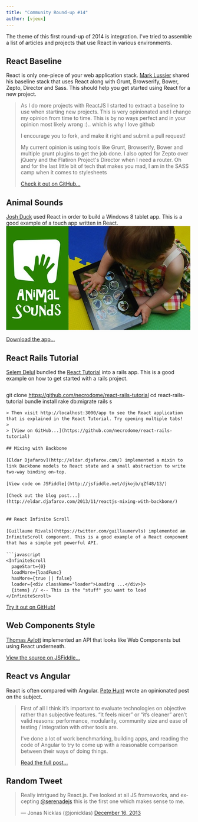 ```yaml
---
title: "Community Round-up #14"
author: [vjeux]
---
```


The theme of this first round-up of 2014 is integration. I've tried to assemble a list of articles and projects that use React in various environments.

## React Baseline

React is only one-piece of your web application stack. [Mark Lussier](https://github.com/intabulas) shared his baseline stack that uses React along with Grunt, Browserify, Bower, Zepto, Director and Sass. This should help you get started using React for a new project.

> As I do more projects with ReactJS I started to extract a baseline to use when starting new projects. This is very opinionated and I change my opinion from time to time. This is by no ways perfect and in your opinion most likely wrong :).. which is why I love github
>
> I encourage you to fork, and make it right and submit a pull request!
>
> My current opinion is using tools like Grunt, Browserify, Bower and multiple grunt plugins to get the job done. I also opted for Zepto over jQuery and the Flatiron Project's Director when I need a router. Oh and for the last little bit of tech that makes you mad, I am in the SASS camp when it comes to stylesheets
>
> [Check it out on GitHub...](https://github.com/intabulas/reactjs-baseline)


## Animal Sounds

[Josh Duck](http://joshduck.com/) used React in order to build a Windows 8 tablet app. This is a good example of a touch app written in React.
[![](../img/blog/animal-sounds.jpg)](http://apps.microsoft.com/windows/en-us/app/baby-play-animal-sounds/9280825c-2ed9-41c0-ba38-aa9a5b890bb9)

[Download the app...](http://apps.microsoft.com/windows/en-us/app/baby-play-animal-sounds/9280825c-2ed9-41c0-ba38-aa9a5b890bb9)


## React Rails Tutorial

[Selem Delul](http://selem.im) bundled the [React Tutorial](/react/tutorial/tutorial.html) into a rails app. This is a good example on how to get started with a rails project.

> ```
git clone https://github.com/necrodome/react-rails-tutorial
cd react-rails-tutorial
bundle install
rake db:migrate
rails s
```
> Then visit http://localhost:3000/app to see the React application that is explained in the React Tutorial. Try opening multiple tabs!
>
> [View on GitHub...](https://github.com/necrodome/react-rails-tutorial)

## Mixing with Backbone

[Eldar Djafarov](http://eldar.djafarov.com/) implemented a mixin to link Backbone models to React state and a small abstraction to write two-way binding on-top.

[View code on JSFiddle](http://jsfiddle.net/djkojb/qZf48/13/)

[Check out the blog post...](http://eldar.djafarov.com/2013/11/reactjs-mixing-with-backbone/)


## React Infinite Scroll

[Guillaume Rivals](https://twitter.com/guillaumervls) implemented an InfiniteScroll component. This is a good example of a React component that has a simple yet powerful API.

```javascript
<InfiniteScroll
  pageStart={0}
  loadMore={loadFunc}
  hasMore={true || false}
  loader={<div className="loader">Loading ...</div>}>
  {items} // <-- This is the "stuff" you want to load
</InfiniteScroll>
```

[Try it out on GitHub!](https://github.com/guillaumervls/react-infinite-scroll)


## Web Components Style

[Thomas Aylott](http://subtlegradient.com/) implemented an API that looks like Web Components but using React underneath.

[View the source on JSFiddle...](http://jsfiddle.net/SubtleGradient/ue2Aa)

## React vs Angular

React is often compared with Angular. [Pete Hunt](http://skulbuny.com/2013/10/31/react-vs-angular/) wrote an opinionated post on the subject.

> First of all I think it’s important to evaluate technologies on objective rather than subjective features. “It feels nicer” or “it’s cleaner” aren’t valid reasons: performance, modularity, community size and ease of testing / integration with other tools are.
>
> I’ve done a lot of work benchmarking, building apps, and reading the code of Angular to try to come up with a reasonable comparison between their ways of doing things.
>
> [Read the full post...](http://skulbuny.com/2013/10/31/react-vs-angular/)



## Random Tweet

<div><blockquote class="twitter-tweet" lang="en"><p>Really intrigued by React.js. I&#39;ve looked at all JS frameworks, and excepting <a href="https://twitter.com/serenadejs">@serenadejs</a> this is the first one which makes sense to me.</p>&mdash; Jonas Nicklas (@jonicklas) <a href="https://twitter.com/jonicklas/statuses/412640708755869696">December 16, 2013</a></blockquote></div>
